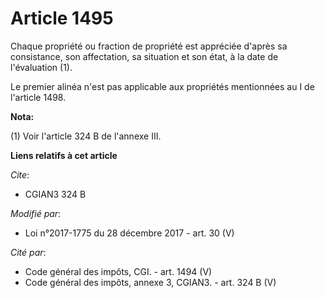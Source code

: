 # Article 1495

Chaque propriété ou fraction de propriété est appréciée d'après sa consistance, son affectation, sa situation et son état, à
la date de l'évaluation (1).

Le premier alinéa n'est pas applicable aux propriétés mentionnées au I de l'article 1498.

**Nota:**

(1) Voir l'article 324 B de l'annexe III.

**Liens relatifs à cet article**

_Cite_:

  - CGIAN3 324 B

_Modifié par_:

  - Loi n°2017-1775 du 28 décembre 2017 - art. 30 (V)

_Cité par_:

  - Code général des impôts, CGI. - art. 1494 (V)
  - Code général des impôts, annexe 3, CGIAN3. - art. 324 B (V)
